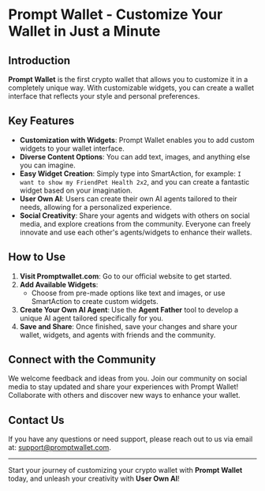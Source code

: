 # Prompt Wallet - Customize Your Wallet in Just a Minute
 
## Introduction

**Prompt Wallet** is the first crypto wallet that allows you to customize it in a completely unique way. With
customizable widgets, you can create a wallet interface that reflects your style and personal preferences.

## Key Features

- **Customization with Widgets**: Prompt Wallet enables you to add custom widgets to your wallet interface.
- **Diverse Content Options**: You can add text, images, and anything else you can imagine.
- **Easy Widget Creation**: Simply type into SmartAction, for example: `I want to show my FriendPet Health 2x2`, and you
  can create a fantastic widget based on your imagination.
- **User Own AI**: Users can create their own AI agents tailored to their needs, allowing for a personalized experience.
- **Social Creativity**: Share your agents and widgets with others on social media, and explore creations from the
  community. Everyone can freely innovate and use each other's agents/widgets to enhance their wallets.

## How to Use

1. **Visit Promptwallet.com**: Go to our official website to get started.
2. **Add Available Widgets**:
   - Choose from pre-made options like text and images, or use SmartAction to create custom widgets.
3. **Create Your Own AI Agent**: Use the **Agent Father** tool to develop a unique AI agent tailored specifically for
   you.
4. **Save and Share**: Once finished, save your changes and share your wallet, widgets, and agents with friends and the
   community.

## Connect with the Community

We welcome feedback and ideas from you. Join our community on social media to stay updated and share your experiences
with Prompt Wallet! Collaborate with others and discover new ways to enhance your wallet.

## Contact Us

If you have any questions or need support, please reach out to us via email at: support@promptwallet.com.

---

Start your journey of customizing your crypto wallet with **Prompt Wallet** today, and unleash your creativity with
**User Own AI**!
